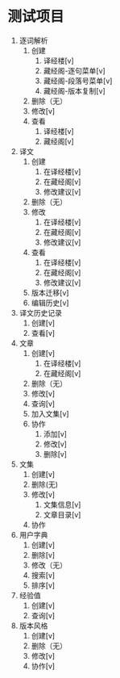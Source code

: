 # 测试项目

1. 逐词解析
   1. 创建
      1. 译经楼[v]
      2. 藏经阁-逐句菜单[v]
      3. 藏经阁-段落号菜单[v]
      4. 藏经阁-版本复制[v]
   2. 删除（无）
   3. 修改[v]
   4. 查看
      1. 译经楼[v]
      2. 藏经阁[v]
2. 译文
   1. 创建
      1. 在译经楼[v]
      2. 在藏经阁[v]
      3. 修改建议[v]
   2. 删除（无）
   3. 修改
      1. 在译经楼[v]
      2. 在藏经阁[v]
      3. 修改建议[v]
   4. 查看
      1. 在译经楼[v]
      2. 在藏经阁[v]
      3. 修改建议[v]
   5. 版本迁移[v]
   6. 编辑历史[v]
3. 译文历史记录
    1. 创建[v]
    2. 查看[v]
4. 文章
   1. 创建[v]
      1. 在译经楼[v]
      2. 在藏经阁[v]
   2. 删除（无）
   3. 修改[v]
   4. 查询[v]
   5. 加入文集[v]
   6. 协作
      1. 添加[v]
      2. 修改[v]
      3. 删除[v]
5. 文集
   1. 创建[v]
   2. 删除(无)
   3. 修改[v]
      1. 文集信息[v]
      2. 文章目录[v]
   4. 协作
6. 用户字典
   1. 创建[v]
   2. 删除[v]
   3. 修改（无）
   4. 搜索[v]
   5. 排序[v]
7. 经验值
   1. 创建[v]
   2. 查询[v]
8. 版本风格
   1. 创建[v]
   2. 删除（无）
   3. 修改[v]
   4. 协作[v]